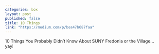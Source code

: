 ```yaml
---
categories: box
layout: post
published: false
title: 10 Things
link: "https://medium.com/p/bea47b687faa"
---
```


10 Things You Probably Didn’t Know About SUNY Fredonia or the Village… yay!